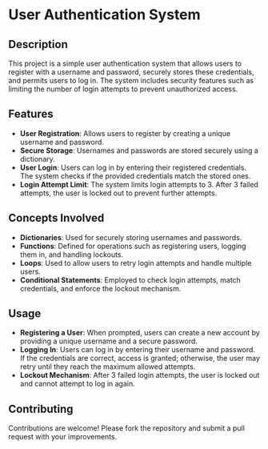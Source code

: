 # **User Authentication System**

## **Description**
This project is a simple user authentication system that allows users to register with a username and password, securely stores these credentials, and permits users to log in. The system includes security features such as limiting the number of login attempts to prevent unauthorized access.

## **Features**
- **User Registration**: Allows users to register by creating a unique username and password. <br>
- **Secure Storage**: Usernames and passwords are stored securely using a dictionary. <br>
- **User Login**: Users can log in by entering their registered credentials. The system checks if the provided credentials match the stored ones. <br>
- **Login Attempt Limit**: The system limits login attempts to 3. After 3 failed attempts, the user is locked out to prevent further attempts. <br>

## **Concepts Involved**
- **Dictionaries**: Used for securely storing usernames and passwords. <br>
- **Functions**: Defined for operations such as registering users, logging them in, and handling lockouts. <br>
- **Loops**: Used to allow users to retry login attempts and handle multiple users. <br>
- **Conditional Statements**: Employed to check login attempts, match credentials, and enforce the lockout mechanism. <br>

## **Usage**
- **Registering a User**: When prompted, users can create a new account by providing a unique username and a secure password. <br>
- **Logging In**: Users can log in by entering their username and password. If the credentials are correct, access is granted; otherwise, the user may retry until they reach the maximum allowed attempts. <br>
- **Lockout Mechanism**: After 3 failed login attempts, the user is locked out and cannot attempt to log in again. <br>

## **Contributing**
Contributions are welcome! Please fork the repository and submit a pull request with your improvements.
